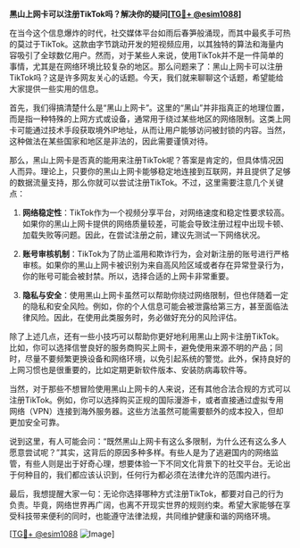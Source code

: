 **黑山上网卡可以注册TikTok吗？解决你的疑问[[TG💪+ @esim1088](https://t.me/s/esim1088)]**

在当今这个信息爆炸的时代，社交媒体平台如雨后春笋般涌现，而其中最炙手可热的莫过于TikTok。这款由字节跳动开发的短视频应用，以其独特的算法和海量内容吸引了全球数亿用户。然而，对于某些人来说，使用TikTok并不是一件简单的事情，尤其是在网络环境比较复杂的地区。那么问题来了：黑山上网卡可以注册TikTok吗？这是许多网友关心的话题。今天，我们就来聊聊这个话题，希望能给大家提供一些实用的信息。

首先，我们得搞清楚什么是“黑山上网卡”。这里的“黑山”并非指真正的地理位置，而是指一种特殊的上网方式或设备，通常用于绕过某些地区的网络限制。这类上网卡可能通过技术手段获取境外IP地址，从而让用户能够访问被封锁的内容。当然，这种做法在某些国家和地区是非法的，因此需要谨慎对待。

那么，黑山上网卡是否真的能用来注册TikTok呢？答案是肯定的，但具体情况因人而异。理论上，只要你的黑山上网卡能够稳定地连接到互联网，并且提供了足够的数据流量支持，那么你就可以尝试注册TikTok。不过，这里需要注意几个关键点：

1. **网络稳定性**：TikTok作为一个视频分享平台，对网络速度和稳定性要求较高。如果你的黑山上网卡提供的网络质量较差，可能会导致注册过程中出现卡顿、加载失败等问题。因此，在尝试注册之前，建议先测试一下网络状况。

2. **账号审核机制**：TikTok为了防止滥用和欺诈行为，会对新注册的账号进行严格审核。如果你的黑山上网卡被识别为来自高风险区域或者存在异常登录行为，你的账号可能会被封禁。所以，选择合适的上网卡非常重要。

3. **隐私与安全**：使用黑山上网卡虽然可以帮助你绕过网络限制，但也伴随着一定的隐私和安全风险。例如，你的个人信息可能会被泄露给第三方，甚至面临法律风险。因此，在使用此类服务时，务必做好充分的风险评估。

除了上述几点，还有一些小技巧可以帮助你更好地利用黑山上网卡注册TikTok。比如，你可以选择信誉良好的服务商购买上网卡，避免使用来源不明的产品；同时，尽量不要频繁更换设备和网络环境，以免引起系统的警觉。此外，保持良好的上网习惯也是很重要的，比如定期更新软件版本、安装防病毒软件等。

当然，对于那些不想冒险使用黑山上网卡的人来说，还有其他合法合规的方式可以注册TikTok。例如，你可以选择购买正规的国际漫游卡，或者直接通过虚拟专用网络（VPN）连接到海外服务器。这些方法虽然可能需要额外的成本投入，但却更加安全可靠。

说到这里，有人可能会问：“既然黑山上网卡有这么多限制，为什么还有这么多人愿意尝试呢？”其实，这背后的原因多种多样。有些人是为了逃避国内的网络监管，有些人则是出于好奇心理，想要体验一下不同文化背景下的社交平台。无论出于何种目的，我们都应该认识到，任何行为都必须在法律允许的范围内进行。

最后，我想提醒大家一句：无论你选择哪种方式注册TikTok，都要对自己的行为负责。毕竟，网络世界再广阔，也离不开现实世界的规则约束。希望大家能够在享受科技带来便利的同时，也能遵守法律法规，共同维护健康和谐的网络环境。

[[TG💪+ @esim1088](https://t.me/s/esim1088) ![Image](https://i.postimg.cc/4NQfJmqS/Snipaste-2025-05-13-00-14-12.png)]